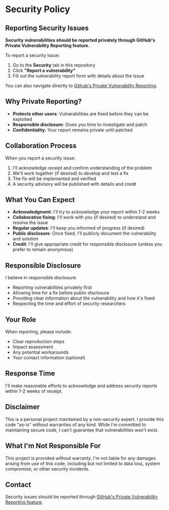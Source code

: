 # Security Policy

## Reporting Security Issues

**Security vulnerabilities should be reported privately through GitHub's Private Vulnerability Reporting feature.**

To report a security issue:
1. Go to the **Security** tab in this repository
2. Click **"Report a vulnerability"**
3. Fill out the vulnerability report form with details about the issue

You can also navigate directly to [Github's Private Vulnerability Reporting][security-report].

## Why Private Reporting?

- **Protects other users**: Vulnerabilities are fixed before they can be exploited
- **Responsible disclosure**: Gives you time to investigate and patch
- **Confidentiality**: Your report remains private until patched

## Collaboration Process

When you report a security issue:
1. I'll acknowledge receipt and confirm understanding of the problem
2. We'll work together (if desired) to develop and test a fix
3. The fix will be implemented and verified
4. A security advisory will be published with details and credit

## What You Can Expect

- **Acknowledgment**: I'll try to acknowledge your report within 1-2 weeks
- **Collaborative fixing**: I'll work with you (if desired) to understand and resolve the issue
- **Regular updates**: I'll keep you informed of progress (if desired)
- **Public disclosure**: Once fixed, I'll publicly document the vulnerability and solution
- **Credit**: I'll give appropriate credit for responsible disclosure (unless you prefer to remain anonymous)

## Responsible Disclosure

I believe in responsible disclosure:
- Reporting vulnerabilities privately first
- Allowing time for a fix before public disclosure
- Providing clear information about the vulnerability and how it's fixed
- Respecting the time and effort of security researchers

## Your Role

When reporting, please include:
- Clear reproduction steps
- Impact assessment 
- Any potential workarounds
- Your contact information (optional)

## Response Time

I'll make reasonable efforts to acknowledge and address security reports within 1-2 weeks of receipt.

## Disclaimer

This is a personal project maintained by a non-security expert. I provide this code "as-is" without warranties of any kind. While I'm committed to maintaining secure code, I can't guarantee that vulnerabilities won't exist.

## What I'm Not Responsible For

This project is provided without warranty. I'm not liable for any damages arising from use of this code, including but not limited to data loss, system compromise, or other security incidents.

## Contact

Security issues should be reported through [GitHub's Private Vulnerability Reporting feature][security-report].


[security-report]: https://github.com/anima-kit/pycoder/security/advisories